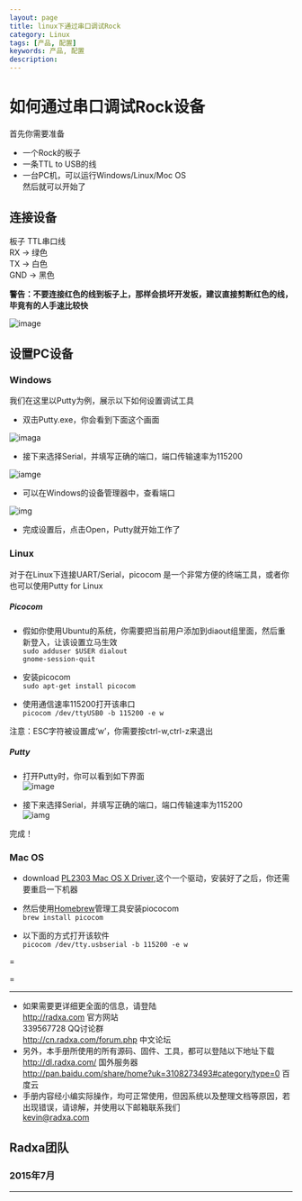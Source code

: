 ```yaml
---
layout: page
title: linux下通过串口调试Rock
category: Linux
tags: [产品, 配置]
keywords: 产品, 配置
description:
---
```


# 如何通过串口调试Rock设备  

首先你需要准备  
* 一个Rock的板子 
* 一条TTL to USB的线  
* 一台PC机，可以运行Windows/Linux/Moc OS  
然后就可以开始了  

##  连接设备  

板子		TTL串口线  
RX	->	绿色  
TX	->	白色  
GND	->	黑色  

**警告：不要连接红色的线到板子上，那样会损坏开发板，建议直接剪断红色的线，毕竟有的人手速比较快**  

![image](http://radxa.com/mw/images/c/c5/Serial_cable_use.jpg)  

## 设置PC设备  

### Windows  

我们在这里以Putty为例，展示以下如何设置调试工具  

* 双击Putty.exe，你会看到下面这个画面  

![imaga](http://radxa.com/mw/images/d/da/Serial_debug_0.png)  

* 接下来选择Serial，并填写正确的端口，端口传输速率为115200  

![iamge](http://radxa.com/mw/images/9/90/Serial_debug_2.png)  

* 可以在Windows的设备管理器中，查看端口  

![img](http://radxa.com/mw/images/7/78/Serial_debug_1.png)  

* 完成设置后，点击Open，Putty就开始工作了  

### Linux  

对于在Linux下连接UART/Serial，picocom 是一个非常方便的终端工具，或者你也可以使用Putty for Linux  

##### Picocom  

* 假如你使用Ubuntu的系统，你需要把当前用户添加到diaout组里面，然后重新登入，让该设置立马生效  
	`sudo adduser $USER dialout`  
	`gnome-session-quit`  

* 安装picocom  
	`sudo apt-get install picocom`  

* 使用通信速率115200打开该串口  
	`picocom /dev/ttyUSB0 -b 115200 -e w`  

注意：ESC字符被设置成‘w’，你需要按ctrl-w,ctrl-z来退出  

##### Putty  

* 打开Putty时，你可以看到如下界面  
	![image](http://radxa.com/mw/images/1/13/Serial_debug_linux_0.png)  

* 接下来选择Serial，并填写正确的端口，端口传输速率为115200  
	![iamg](http://radxa.com/mw/images/c/cb/Serial_debug_linux_1.png)  

完成！  

### Mac OS  

* download [ PL2303 Mac OS X Driver](http://www.prolific.com.tw/US/ShowProduct.aspx?p_id=229&pcid=41),这个一个驱动，安装好了之后，你还需要重启一下机器  

* 然后使用[Homebrew](http://brew.sh/)管理工具安装piococom  
	`brew install picocom`  

* 以下面的方式打开该软件  
	`picocom /dev/tty.usbserial -b 115200 -e w`  


=

=


--------------------------------------------------------------------
* 如果需要更详细更全面的信息，请登陆  
	http://radxa.com  						官方网站  
	339567728         						QQ讨论群  
	http://cn.radxa.com/forum.php					中文论坛  
* 另外，本手册所使用的所有源码、固件、工具，都可以登陆以下地址下载  
	http://dl.radxa.com/                             	      国外服务器  
	http://pan.baidu.com/share/home?uk=3108273493#category/type=0	 百度云  
* 手册内容经小编实际操作，均可正常使用，但因系统以及整理文档等原因，若出现错误，请谅解，并使用以下邮箱联系我们  
	kevin@radxa.com  

## Radxa团队  

### 2015年7月  
--------------------------------------------------------------------
